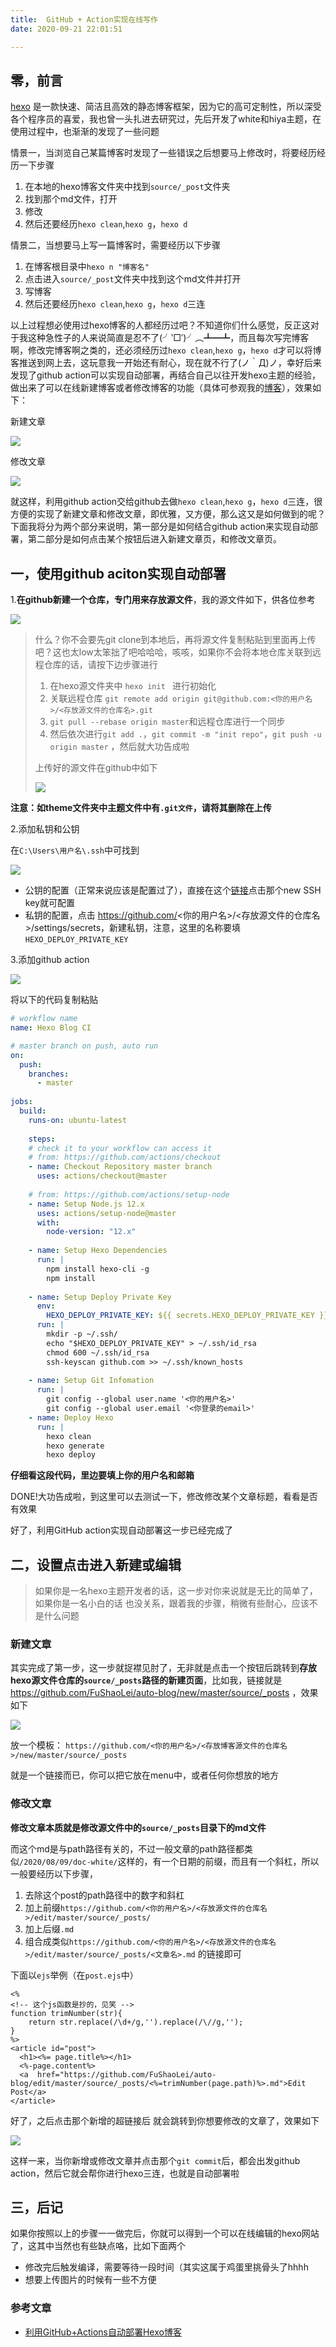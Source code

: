 ```yaml
---
title:  GitHub + Action实现在线写作
date: 2020-09-21 22:01:51

---
```


## 零，前言 

[hexo](https://hexo.io/) 是一款快速、简洁且高效的静态博客框架，因为它的高可定制性，所以深受各个程序员的喜爱，我也曾一头扎进去研究过，先后开发了white和hiya主题，在使用过程中，也渐渐的发现了一些问题

 情景一，当浏览自己某篇博客时发现了一些错误之后想要马上修改时，将要经历经历一下步骤

  1. 在本地的hexo博客文件夹中找到`source/_post`文件夹
  2. 找到那个md文件，打开
  3. 修改
  4. 然后还要经历`hexo clean`,`hexo g`，`hexo d`

情景二，当想要马上写一篇博客时，需要经历以下步骤

1. 在博客根目录中`hexo n "博客名"`
2. 点击进入`source/_post`文件夹中找到这个md文件并打开
3. 写博客
4. 然后还要经历`hexo clean`,`hexo g`，`hexo d`三连



以上过程想必使用过hexo博客的人都经历过吧？不知道你们什么感觉，反正这对于我这种急性子的人来说简直是忍不了(╯‵□′)╯︵┻━┻，而且每次写完博客啊，修改完博客啊之类的，还必须经历过`hexo clean`,`hexo g`，`hexo d`才可以将博客推送到网上去，这玩意我一开始还有耐心，现在就不行了(ノ｀Д)ノ，幸好后来发现了github action可以实现自动部署，再结合自己以往开发hexo主题的经验，做出来了可以在线新建博客或者修改博客的功能（具体可参观我的[博客](https://fushaolei.github.io/)），效果如下：

 新建文章

 ![](https://cdn.jsdelivr.net/gh/fushaolei/img/20200920220049.gif)

 修改文章

 ![](https://cdn.jsdelivr.net/gh/fushaolei/img/20200920220327.gif)

 就这样，利用github action交给github去做`hexo clean`,`hexo g`，`hexo d`三连，很方便的实现了新建文章和修改文章，即优雅，又方便，那么这又是如何做到的呢？下面我将分为两个部分来说明，第一部分是如何结合github action来实现自动部署，第二部分是如何点击某个按钮后进入新建文章页，和修改文章页。

## 一，使用github aciton实现自动部署

1.**在github新建一个仓库，专门用来存放源文件**，我的源文件如下，供各位参考

![](https://cdn.jsdelivr.net/gh/fushaolei/img/20200920221609.png)

> 什么？你不会要先git clone到本地后，再将源文件复制粘贴到里面再上传吧？这也太low太笨拙了吧哈哈哈，咳咳，如果你不会将本地仓库关联到远程仓库的话，请按下边步骤进行
>
> 1. 在hexo源文件夹中 `hexo init ` 进行初始化
> 2. 关联远程仓库 `git remote add origin git@github.com:<你的用户名>/<存放源文件的仓库名>.git`
> 3. `git pull --rebase origin master`和远程仓库进行一个同步
> 4. 然后依次进行`git add .`，`git commit -m "init repo"`，`git push -u origin master` ，然后就大功告成啦
>
> 上传好的源文件在github中如下
>
> ![](https://cdn.jsdelivr.net/gh/fushaolei/img/20200921000040.png)

**注意：如theme文件夹中主题文件中有`.git文件`，请将其删除在上传**

2.添加私钥和公钥

在`C:\Users\用户名\.ssh`中可找到

![](https://cdn.jsdelivr.net/gh/fushaolei/img2/20200920221956.png)



- 公钥的配置（正常来说应该是配置过了），直接在这个[链接](https://github.com/settings/keys)点击那个new SSH key就可配置
- 私钥的配置，点击 https://github.com/<你的用户名>/<存放源文件的仓库名>/settings/secrets，新建私钥，注意，这里的名称要填`HEXO_DEPLOY_PRIVATE_KEY`

3.添加github action

![](https://cdn.jsdelivr.net/gh/fushaolei/img/20200920224635.png)

将以下的代码复制粘贴

```yml
# workflow name
name: Hexo Blog CI

# master branch on push, auto run
on: 
  push:
    branches:
      - master
      
jobs:
  build: 
    runs-on: ubuntu-latest 
        
    steps:
    # check it to your workflow can access it
    # from: https://github.com/actions/checkout
    - name: Checkout Repository master branch
      uses: actions/checkout@master 
      
    # from: https://github.com/actions/setup-node  
    - name: Setup Node.js 12.x 
      uses: actions/setup-node@master
      with:
        node-version: "12.x"
    
    - name: Setup Hexo Dependencies
      run: |
        npm install hexo-cli -g
        npm install
    
    - name: Setup Deploy Private Key
      env:
        HEXO_DEPLOY_PRIVATE_KEY: ${{ secrets.HEXO_DEPLOY_PRIVATE_KEY }}
      run: |
        mkdir -p ~/.ssh/
        echo "$HEXO_DEPLOY_PRIVATE_KEY" > ~/.ssh/id_rsa 
        chmod 600 ~/.ssh/id_rsa
        ssh-keyscan github.com >> ~/.ssh/known_hosts
        
    - name: Setup Git Infomation
      run: | 
        git config --global user.name '<你的用户名>' 
        git config --global user.email '<你登录的email>'
    - name: Deploy Hexo 
      run: |
        hexo clean
        hexo generate 
        hexo deploy
```

**仔细看这段代码，里边要填上你的用户名和邮箱**

DONE!大功告成啦，到这里可以去测试一下，修改修改某个文章标题，看看是否有效果

好了，利用GitHub action实现自动部署这一步已经完成了

## 二，设置点击进入新建或编辑

> 如果你是一名hexo主题开发者的话，这一步对你来说就是无比的简单了，如果你是一名小白的话 也没关系，跟着我的步骤，稍微有些耐心，应该不是什么问题

### 新建文章

其实完成了第一步，这一步就捉襟见肘了，无非就是点击一个按钮后跳转到**存放hexo源文件仓库的`source/_posts`路径的新建页面**，比如我，链接就是 https://github.com/FuShaoLei/auto-blog/new/master/source/_posts ，效果如下

 ![](https://cdn.jsdelivr.net/gh/fushaolei/img/20200920220049.gif)

放一个模板： `https://github.com/<你的用户名>/<存放博客源文件的仓库名>/new/master/source/_posts`

就是一个链接而已，你可以把它放在menu中，或者任何你想放的地方

### 修改文章

**修改文章本质就是修改源文件中的`source/_posts`目录下的md文件**

而这个md是与path路径有关的，不过一般文章的path路径都类似`/2020/08/09/doc-white/`这样的，有一个日期的前缀，而且有一个斜杠，所以一般要经历以下步骤，

1. 去除这个post的path路径中的数字和斜杠
2. 加上前缀`https://github.com/<你的用户名>/<存放源文件的仓库名>/edit/master/source/_posts/`
3. 加上后缀`.md`
4. 组合成类似`https://github.com/<你的用户名>/<存放源文件的仓库名>/edit/master/source/_posts/<文章名>.md` 的链接即可

下面以`ejs`举例（在`post.ejs`中）

```ejs
<%
<!-- 这个js函数是抄的，见笑 -->
function trimNumber(str){
    return str.replace(/\d+/g,'').replace(/\//g,'');
}
%>
<article id="post">
  <h1><%= page.title%></h1>
  <%-page.content%>
  <a  href="https://github.com/FuShaoLei/auto-blog/edit/master/source/_posts/<%=trimNumber(page.path)%>.md">Edit Post</a>
</article>

```

好了，之后点击那个新增的超链接后 就会跳转到你想要修改的文章了，效果如下

 ![](https://cdn.jsdelivr.net/gh/fushaolei/img/20200920220327.gif)



这样一来，当你新增或修改文章并点击那个`git commit`后，都会出发github action，然后它就会帮你进行hexo三连，也就是自动部署啦


##  三，后记

如果你按照以上的步骤一一做完后，你就可以得到一个可以在线编辑的hexo网站了，这其中当然也有些缺点咯，比如下面两个

- 修改完后触发编译，需要等待一段时间（其实这属于鸡蛋里挑骨头了hhhh
- 想要上传图片的时候有一些不方便

### 参考文章

- [利用GitHub+Actions自动部署Hexo博客](https://blog.csdn.net/u012208219/article/details/106883054?ops_request_misc=%257B%2522request%255Fid%2522%253A%2522160061139819195188346686%2522%252C%2522scm%2522%253A%252220140713.130102334..%2522%257D&request_id=160061139819195188346686&biz_id=0&utm_medium=distribute.pc_search_result.none-task-blog-2~all~first_rank_ecpm_v3~pc_rank_v3-1-106883054.pc_ecpm_v3_pc_rank_v3&utm_term=github+action+%E8%87%AA%E5%8A%A8%E9%83%A8%E7%BD%B2hexo&spm=1018.2118.3001.4187)


